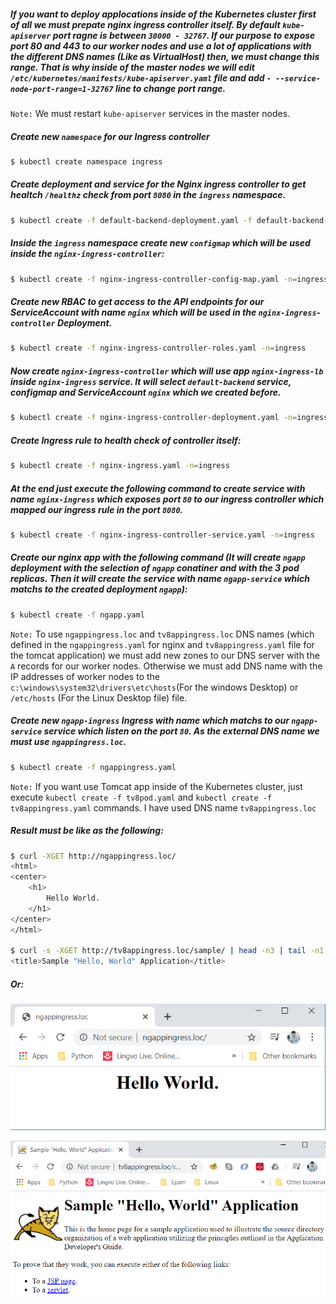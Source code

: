 ##### If you want to deploy applocations inside of the Kubernetes cluster first of all we must prepate nginx ingress controller itself. By default `kube-apiserver` port ragne is between `30000 - 32767`. If our purpose to expose port 80 and 443 to our worker nodes and use a lot of applications with the different DNS names (Like as VirtualHost) then, we must change this range. That is why inside of the master nodes we will edit `/etc/kubernetes/manifests/kube-apiserver.yaml` file and add `- --service-node-port-range=1-32767` line to change port range. 
`Note:` We must restart `kube-apiserver` services in the master nodes.

##### Create new `namespace` for our Ingress controller
```bash
$ kubectl create namespace ingress
```
##### Create deployment and service for the Nginx ingress controller to get healtch `/healthz` check from port  `8080` in the `ingress` namespace.
```bash
$ kubectl create -f default-backend-deployment.yaml -f default-backend-service.yaml -n=ingress
```

##### Inside the `ingress` namespace create new `configmap` which will be used inside the `nginx-ingress-controller`:
```bash
$ kubectl create -f nginx-ingress-controller-config-map.yaml -n=ingress
```

##### Create new RBAC to get access to the API endpoints for our *ServiceAccount* with name `nginx` which will be used in the `nginx-ingress-controller` Deployment.
```bash
$ kubectl create -f nginx-ingress-controller-roles.yaml -n=ingress
```

##### Now create `nginx-ingress-controller` which will use app `nginx-ingress-lb` inside `nginx-ingress` service. It will select `default-backend` service, configmap and *ServiceAccount* `nginx` which we created before.
```bash
$ kubectl create -f nginx-ingress-controller-deployment.yaml -n=ingress
```

##### Create Ingress rule to health check of controller itself:
```bash
$ kubectl create -f nginx-ingress.yaml -n=ingress
``` 

##### At the end just execute the following command to create service with name `nginx-ingress` which exposes port `80` to our ingress controller which mapped our ingress rule in the port `8080`.
```bash
$ kubectl create -f nginx-ingress-controller-service.yaml -n=ingress
```

##### Create our nginx app with the following command (It will create `ngapp` deployment with the selection of `ngapp` conatiner and with the 3 pod replicas. Then it will create the service with name `ngapp-service` which matchs to the created deployment `ngapp`):
```bash
$ kubectl create -f ngapp.yaml
```

`Note:` To use `ngappingress.loc` and `tv8appingress.loc` DNS names (which defined in the `ngappingress.yaml` for nginx and `tv8appingress.yaml` file for the tomcat application) we must add new zones to our DNS server with the `A` records for our worker nodes. Otherwise we must add DNS name with the IP addresses of worker nodes to the `c:\windows\system32\drivers\etc\hosts`(For the windows Desktop) or `/etc/hosts` (For the Linux Desktop file) file.

##### Create new `ngapp-ingress` Ingress with name which matchs to our `ngapp-service` service which listen on the port `80`. As the external DNS name we must use `ngappingress.loc`.
```bash
$ kubectl create -f ngappingress.yaml
```

`Note:` If you want use Tomcat app inside of the Kubernetes cluster, just execute `kubectl create -f tv8pod.yaml` and `kubectl create -f tv8appingress.yaml` commands. I have used DNS name `tv8appingress.loc`

##### Result must be like as the following:
```bash
$ curl -XGET http://ngappingress.loc/
<html>
<center>
    <h1>
        Hello World.
    </h1>
</center>
</html>

$ curl -s -XGET http://tv8appingress.loc/sample/ | head -n3 | tail -n1
<title>Sample "Hello, World" Application</title>
```

##### Or:
![RESULT](images/ngapp.PNG)

![RESULT](images/tv8app.PNG)
